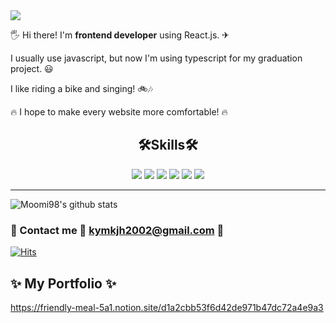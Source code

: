 

<div style="border-radius:10px;"><img src="https://user-images.githubusercontent.com/76273383/166238311-ca5ae42e-c4ac-45da-8665-be6f7467c9eb.png"/></div>

🖐 Hi there! I'm **frontend developer** using React.js. ✈

I usually use javascript, but now I'm using typescript for my graduation project. 😃

I like riding a bike and singing! 🚲🎶

🔥 I hope to make every website more comfortable! 🔥  

<h2 align="center">🛠Skills🛠</h1>

<div align="center"><img src="https://img.shields.io/badge/javascript-F7DF1E?style=for-the-badge&logo=javascript&logoColor=white">  <img src="https://img.shields.io/badge/typescript-3178C6?style=for-the-badge&logo=typescript&logoColor=white"> <img src="https://img.shields.io/badge/React-61DAFB?style=for-the-badge&logo=React&logoColor=white"> <img src="https://img.shields.io/badge/Redux-764ABC?style=for-the-badge&logo=Redux&logoColor=white"> <img src="https://img.shields.io/badge/Next.js-000000?style=for-the-badge&logo=Next.js&logoColor=white"> <img src="https://img.shields.io/badge/styled-components-DB7093?style=for-the-badge&logo=styled-components&logoColor=white"></div>

---------------------

![Moomi98's github stats](https://github-readme-stats.vercel.app/api?username=Moomi98&show_icons=true&color=#B897FF)
### 📩 Contact me 💨 kymkjh2002@gmail.com 📩 

[![Hits](https://hits.seeyoufarm.com/api/count/incr/badge.svg?url=https%3A%2F%2Fgithub.com%2FMoomi98%2Fhit-counter&count_bg=%23628EED&title_bg=%23555555&icon=&icon_color=%23C4B2B2&title=hits&edge_flat=false)](https://hits.seeyoufarm.com)

## ✨ My Portfolio ✨

https://friendly-meal-5a1.notion.site/d1a2cbb53f6d42de971b47dc72a4e9a3
